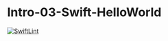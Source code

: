 # Intro-03-Swift-HelloWorld

[![SwiftLint](https://github.com/ICS4U-Programming-ChristopherDB/Intro-03-Swift-HelloWorld/workflows/SwiftLint/badge.svg)](https://github.com/ICS4U-Programming-ChristopherDB/Intro-03-Swift-HelloWorld/actions)
